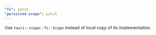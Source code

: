 ```yaml
---
"fs": patch
"persisted-scope": patch
---
```


Use `tauri::scope::fs::Scope` instead of local copy of its implementation.
